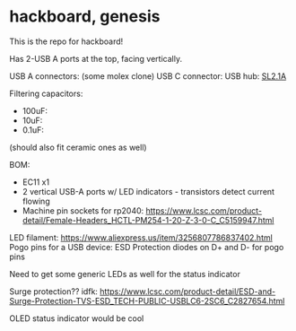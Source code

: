 # hackboard, genesis

This is the repo for hackboard!


Has 2-USB A ports at the top, facing vertically.

USB A connectors: (some molex clone)
USB C connector:
USB hub: [SL2.1A](https://www.lcsc.com/product-detail/USB-HUB-Controllers_CoreChips-SL2-1A_C192893.html)

Filtering capacitors:
- 100uF:
- 10uF: 
- 0.1uF: 

(should also fit ceramic ones as well)

BOM:
- EC11 x1
- 2 vertical USB-A ports w/ LED indicators - transistors detect current flowing
- Machine pin sockets for rp2040: https://www.lcsc.com/product-detail/Female-Headers_HCTL-PM254-1-20-Z-3-0-C_C5159947.html

LED filament: https://www.aliexpress.us/item/3256807786837402.html
Pogo pins for a USB device:
ESD Protection diodes on D+ and D- for pogo  pins

Need to get some generic LEDs as well for the status indicator

Surge protection?? idfk: https://www.lcsc.com/product-detail/ESD-and-Surge-Protection-TVS-ESD_TECH-PUBLIC-USBLC6-2SC6_C2827654.html

OLED status indicator would be cool

